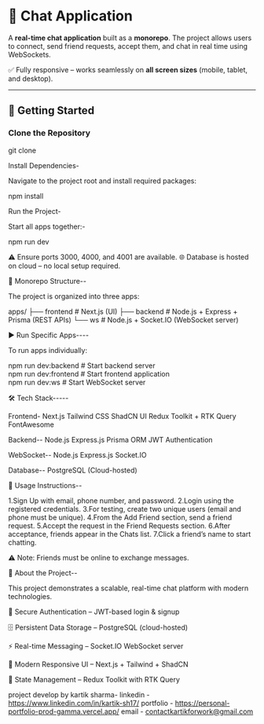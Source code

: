 # 💬 Chat Application  

A **real-time chat application** built as a **monorepo**. The project allows users to connect, send friend requests, accept them, and chat in real time using WebSockets.  

✅ Fully responsive – works seamlessly on **all screen sizes** (mobile, tablet, and desktop).  

---

## 🚀 Getting Started  

### Clone the Repository

git clone <repo-link>

Install Dependencies-

Navigate to the project root and install required packages:

npm install

Run the Project-

Start all apps together:-

npm run dev

⚠️ Ensure ports 3000, 4000, and 4001 are available.
🌐 Database is hosted on cloud – no local setup required.





📂 Monorepo Structure--

The project is organized into three apps:

apps/
 ├── frontend   # Next.js (UI)
 ├── backend    # Node.js + Express + Prisma (REST APIs)
 └── ws         # Node.js + Socket.IO (WebSocket server)




▶️ Run Specific Apps----

To run apps individually:

npm run dev:backend   # Start backend server  
npm run dev:frontend  # Start frontend application  
npm run dev:ws        # Start WebSocket server  



🛠️ Tech Stack-----

Frontend-
Next.js
Tailwind CSS
ShadCN UI
Redux Toolkit + RTK Query
FontAwesome

Backend--
Node.js
Express.js
Prisma ORM
JWT Authentication

WebSocket--
Node.js
Express.js
Socket.IO

Database--
PostgreSQL (Cloud-hosted)



📖 Usage Instructions--

1.Sign Up with email, phone number, and password.
2.Login using the registered credentials.
3.For testing, create two unique users (email and phone must be unique).
4.From the Add Friend section, send a friend request.
5.Accept the request in the Friend Requests section.
6.After acceptance, friends appear in the Chats list.
7.Click a friend’s name to start chatting.

⚠️ Note: Friends must be online to exchange messages.


📌 About the Project--

This project demonstrates a scalable, real-time chat platform with modern technologies.

🔐 Secure Authentication – JWT-based login & signup

🗄️ Persistent Data Storage – PostgreSQL (cloud-hosted)

⚡ Real-time Messaging – Socket.IO WebSocket server

🎨 Modern Responsive UI – Next.js + Tailwind + ShadCN

🧩 State Management – Redux Toolkit with RTK Query


project develop by kartik sharma-
linkedin - https://www.linkedin.com/in/kartik-sh17/
portfolio - https://personal-portfolio-prod-gamma.vercel.app/
email - contactkartikforwork@gmail.com